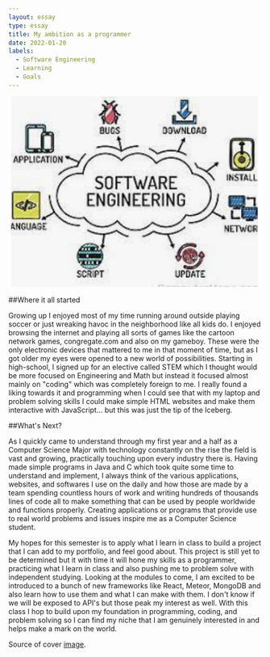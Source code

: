 ```yaml
---
layout: essay
type: essay
title: My ambition as a programmer
date: 2022-01-20
labels:
  - Software Engineering
  - Learning
  - Goals
---
```


<img class="ui medium right floated rounded image" src="/images/software.png">

##Where it all started

Growing up I enjoyed most of my time running around outside playing soccer or just wreaking havoc in the neighborhood like all kids do. I enjoyed browsing the internet and  playing all sorts of games like the cartoon network games, congregate.com and also on my gameboy. These were the only electronic devices that mattered to me in that moment of time, but as I got older my eyes were opened to a new world of possibilities. Starting in high-school, I signed up for an elective called STEM which I thought would be more focused on Engineering and Math but instead it focused almost mainly on "coding" which was completely foreign to me. I really found a liking towards it and programming when I could see that with my laptop and problem solving skills I could make simple HTML websites and make them interactive with JavaScript... but this was just the tip of the Iceberg.

##What's Next?

As I quickly came to understand through my first year and a half as a Computer Science Major with technology constantly on the rise the field is vast and growing, practically touching upon every industry there is. Having made simple programs in Java and C which took quite some time to understand and implement, I always think of the various applications, websites, and softwares I use on the daily and how those are made by a team spending countless hours of work and writing hundreds of thousands lines of code all to make something that can be used by people worldwide and functions properly. Creating applications or programs that provide use to real world problems and issues inspire me as a Computer Science student.

My hopes for this semester is to apply what I learn in class to build a project that I can add to my portfolio, and feel good about. This project is still yet to be determined but it with time it will hone my skills as a programmer, practicing what I learn in class and also pushing me to problem solve with independent studying. Looking at the modules to come, I am excited to be introduced to a bunch of new frameworks like React, Meteor, MongoDB and also learn how to use them and what I can make with them. I don't know if we will be exposed to API's but those peak my interest as well. With this class I hop to build upon my foundation in programming, coding, and problem solving so I can find my niche that I am genuinely interested in and helps make a mark on the world.

Source of cover [image]("https://www.google.com/search?q=software+engineering&sxsrf=APq-WBvHd0ToCIQSYd4ua73fCQWBRIxY3w:1643341742734&source=lnms&tbm=isch&sa=X&ved=2ahUKEwisv8eGxdP1AhU3KEQIHdl8BtsQ_AUoAnoECAEQBA&biw=1309&bih=595&dpr=2.2#imgrc=fZSs6hz--TI1sM").
